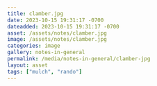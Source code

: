 ```yaml
---
title: clamber.jpg
date: 2023-10-15 19:31:17 -0700
dateadded: 2023-10-15 19:31:17 -0700
asset: /assets/notes/clamber.jpg
image: /assets/notes/clamber.jpg
categories: image
gallery: notes-in-general
permalink: /media/notes-in-general/clamber-jpg
layout: asset
tags: ["mulch", "rando"]
--- 
```

